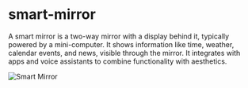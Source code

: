 # smart-mirror
A smart mirror is a two-way mirror with a display behind it, typically powered by a mini-computer. It shows information like time, weather, calendar events, and news, visible through the mirror. It integrates with apps and voice assistants to combine functionality with aesthetics.


![Smart Mirror](images/[test.png](https://vui.unsplash.com/resize?height=256&quality=60&type=auto&url=https%3A%2F%2Fsearched-images.s3.us-west-2.amazonaws.com%2F076d862d-d635-4f21-9bcf-cd7abd9c8e28%3FX-Amz-Algorithm%3DAWS4-HMAC-SHA256%26X-Amz-Credential%3DAKIAQ4GRIA4Q4QX5MCU2%252F20241104%252Fus-west-2%252Fs3%252Faws4_request%26X-Amz-Date%3D20241104T210247Z%26X-Amz-Expires%3D86400%26X-Amz-SignedHeaders%3Dhost%26X-Amz-Signature%3D71831b788ece127fd46d6261f8bc8ba07eeba2df486b355828be33368ee00bd9&sign=jzqyhg2jXzvOCYYQb3GR4AvF0ZWUpLMueuf8K8T4wSk)
)
